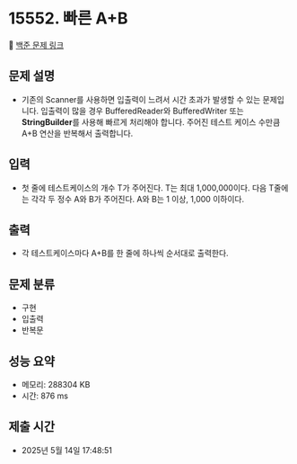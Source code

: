 # 15552. 빠른 A+B 
🔗 [백준 문제 링크](https://www.acmicpc.net/problem/15552)

## 문제 설명
- 기존의 Scanner를 사용하면 입출력이 느려서 시간 초과가 발생할 수 있는 문제입니다.
  입출력이 많을 경우 BufferedReader와 BufferedWriter 또는 **StringBuilder**를 사용해 빠르게 처리해야 합니다.
  주어진 테스트 케이스 수만큼 A+B 연산을 반복해서 출력합니다.
## 입력
- 첫 줄에 테스트케이스의 개수 T가 주어진다. T는 최대 1,000,000이다. 다음 T줄에는 각각 두 정수 A와 B가 주어진다. A와 B는 1 이상, 1,000 이하이다.
## 출력
- 각 테스트케이스마다 A+B를 한 줄에 하나씩 순서대로 출력한다.
## 문제 분류
- 구현
- 입출력
- 반복문
## 성능 요약
- 메모리: 288304 KB
- 시간: 876 ms
## 제출 시간
- 2025년 5월 14일 17:48:51